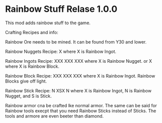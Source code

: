 # Rainbow Stuff Relase 1.0.0

This mod adds rainbow stuff to the game.

Crafting Recipes and info: 

Rainbow Ore needs to be mined. It can be found from Y30 and lower.

Rainbow Nuggets Recipe: 
X 
where X is Rainbow Ingot. 

Rainbow Ingots Recipe: 
XXX 
XXX 
XXX 
where X is Rainbow Nugget. 
or 
X where X is Rainbow Block.

Rainbow Block Recipe: 
XXX 
XXX 
XXX 
where X is Rainbow Ingot.
Rainbow Blocks give off light.

Rainbow Stick Recipe: 
 N 
XSX 
 N 
where X is Rainbow Ingot, N is Rainbow Nugget, and S is Stick.

Rainbow armor cna be crafted lke normal armor.
The same can be said for Rainbow tools execpt that you need Rainbow Sticks instead of Sticks.
The tools and armore are even beeter than diamond.
